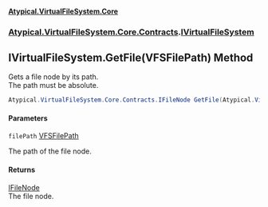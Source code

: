 #### [Atypical.VirtualFileSystem.Core](VirtualFileSystem.md 'VirtualFileSystem')
### [Atypical.VirtualFileSystem.Core.Contracts](VirtualFileSystem.md#Atypical.VirtualFileSystem.Core.Contracts 'Atypical.VirtualFileSystem.Core.Contracts').[IVirtualFileSystem](IVirtualFileSystem.md 'Atypical.VirtualFileSystem.Core.Contracts.IVirtualFileSystem')

## IVirtualFileSystem.GetFile(VFSFilePath) Method

Gets a file node by its path.  
The path must be absolute.

```csharp
Atypical.VirtualFileSystem.Core.Contracts.IFileNode GetFile(Atypical.VirtualFileSystem.Core.VFSFilePath filePath);
```
#### Parameters

<a name='Atypical.VirtualFileSystem.Core.Contracts.IVirtualFileSystem.GetFile(Atypical.VirtualFileSystem.Core.VFSFilePath).filePath'></a>

`filePath` [VFSFilePath](VFSFilePath.md 'Atypical.VirtualFileSystem.Core.VFSFilePath')

The path of the file node.

#### Returns
[IFileNode](IFileNode.md 'Atypical.VirtualFileSystem.Core.Contracts.IFileNode')  
The file node.
